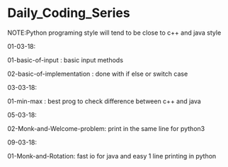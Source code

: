 # Daily_Coding_Series
NOTE:Python programing style will tend to be close to c++ and java style

01-03-18:

01-basic-of-input		   : basic input methods	

02-basic-of-implementation : done with if else or switch case

03-03-18:

01-min-max : best prog to check difference between c++ and java

05-03-18:

02-Monk-and-Welcome-problem: print in the same line for python3

09-03-18:

01-Monk-and-Rotation: fast io for java and easy 1 line printing in python
